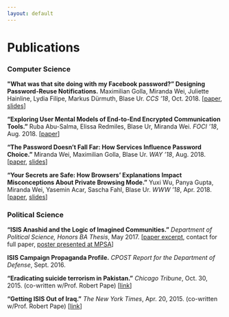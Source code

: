 ```yaml
---
layout: default
---
```



# Publications

### Computer Science

**"What was that site doing with my Facebook password?” Designing Password-Reuse Notifications.** Maximilian Golla, Miranda Wei, Juliette Hainline, Lydia Filipe, Markus Dürmuth, Blase Ur. _CCS ’18_, Oct. 2018. [[paper](/assets/ccs18.pdf), [slides](/assets/ccs18-slides.pdf)]

**“Exploring User Mental Models of End-to-End Encrypted Communication Tools.”** Ruba Abu-Salma, Elissa Redmiles, Blase Ur, Miranda Wei. _FOCI ’18_, Aug. 2018. [[paper](https://www.usenix.org/system/files/conference/foci18/foci18-paper-abu-salma.pdf)]

**“The Password Doesn’t Fall Far: How Services Influence Password Choice.”** Miranda Wei, Maximilian Golla, Blase Ur. _WAY ’18_, Aug. 2018. [[paper](https://wayworkshop.org/papers/2018/way2018-wei.pdf), [slides](/assets/way18-slides.pdf)]

**“Your Secrets are Safe: How Browsers’ Explanations Impact Misconceptions About Private Browsing Mode.”** Yuxi Wu, Panya Gupta, Miranda Wei, Yasemin Acar, Sascha Fahl, Blase Ur. _WWW ’18_, Apr. 2018. [[paper](/assets/www18.pdf), [slides](/assets/www18-slides.pdf)]

### Political Science

**“ISIS Anashid and the Logic of Imagined Communities.”** _Department of Political Science, Honors BA Thesis_, May 2017. [[paper excerpt](/assets/thesis-excerpt.pdf), contact for full paper, [poster presented at MPSA](/assets/MPSA-poster.pdf)]

**ISIS Campaign Propaganda Profile.** _CPOST Report for the Department of Defense_, Sept. 2016.

**“Eradicating suicide terrorism in Pakistan.”** _Chicago Tribune_, Oct. 30, 2015. (co-written w/Prof. Robert Pape) [[link](http://www.chicagotribune.com/news/opinion/commentary/ct-terrorism-pakistan-suicide-muharram-shiite-sunni-perspec-1101-jm-20151030-story.html)]

**“Getting ISIS Out of Iraq.”** _The New York Times_, Apr. 20, 2015. (co-written w/Prof. Robert Pape) [[link](https://www.nytimes.com/2015/04/21/opinion/getting-isis-out-of-iraq.html)]
